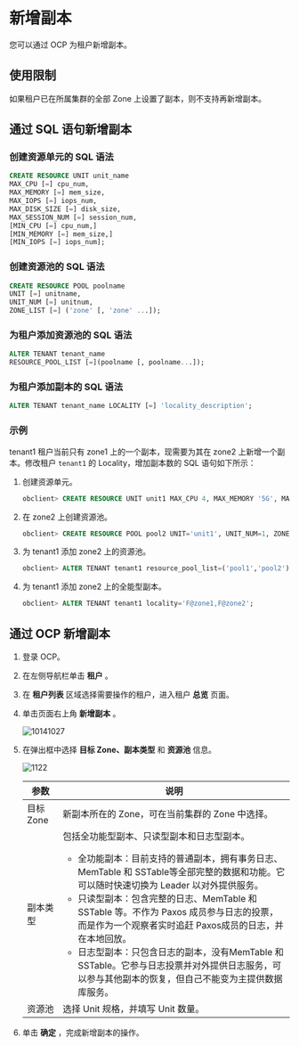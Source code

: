 # 新增副本

您可以通过 OCP 为租户新增副本。

## 使用限制

如果租户已在所属集群的全部 Zone 上设置了副本，则不支持再新增副本。

## 通过 SQL 语句新增副本

### 创建资源单元的 SQL 语法

```sql
CREATE RESOURCE UNIT unit_name 
MAX_CPU [=] cpu_num, 
MAX_MEMORY [=] mem_size, 
MAX_IOPS [=] iops_num, 
MAX_DISK_SIZE [=] disk_size, 
MAX_SESSION_NUM [=] session_num, 
[MIN_CPU [=] cpu_num,]
[MIN_MEMORY [=] mem_size,] 
[MIN_IOPS [=] iops_num];
```

### 创建资源池的 SQL 语法

```sql
CREATE RESOURCE POOL poolname 
UNIT [=] unitname, 
UNIT_NUM [=] unitnum, 
ZONE_LIST [=] ('zone' [, 'zone' ...]);
```

### 为租户添加资源池的 SQL 语法

```sql
ALTER TENANT tenant_name
RESOURCE_POOL_LIST [=](poolname [, poolname...]);
```

### 为租户添加副本的 SQL 语法

```sql
ALTER TENANT tenant_name LOCALITY [=] 'locality_description';
```

### 示例

tenant1 租户当前只有 zone1 上的一个副本，现需要为其在 zone2 上新增一个副本。修改租户 `tenant1` 的 Locality，增加副本数的 SQL 语句如下所示：

1. 创建资源单元。

   ```sql
   obclient> CREATE RESOURCE UNIT unit1 MAX_CPU 4, MAX_MEMORY '5G', MAX_IOPS 128,MAX_DISK_SIZE '10G', MAX_SESSION_NUM 64, MIN_CPU=4, MIN_MEMORY= '5G', MIN_IOPS=128;
   ```

2. 在 zone2 上创建资源池。

   ```sql
   obclient> CREATE RESOURCE POOL pool2 UNIT='unit1', UNIT_NUM=1, ZONE_LIST=('zone2');
   ```

3. 为 tenant1 添加 zone2 上的资源池。

   ```sql
   obclient> ALTER TENANT tenant1 resource_pool_list=('pool1','pool2');
   ```

4. 为 tenant1 添加 zone2 上的全能型副本。

   ```sql
   obclient> ALTER TENANT tenant1 locality='F@zone1,F@zone2';
   ```

## 通过 OCP 新增副本

1. 登录 OCP。

2. 在左侧导航栏单击 **租户** 。

3. 在 **租户列表** 区域选择需要操作的租户，进入租户 **总览** 页面。

4. 单击页面右上角 **新增副本** 。

   ![10141027](https://help-static-aliyun-doc.aliyuncs.com/assets/img/zh-CN/6948524361/p338601.png)

5. 在弹出框中选择 **目标 Zone、副本类型** 和 **资源池** 信息。

   ![1122](https://help-static-aliyun-doc.aliyuncs.com/assets/img/zh-CN/2095987361/p355770.png)

   |   参数    |    说明     |
   |---------|-----------------------------------------------------------------------------------------------------------------------------------------------------------------------------------------------------------------------------------------------------------------------------------------------------------------------------------------------------------------------------------------------------------------------------------|
   | 目标 Zone | 新副本所在的 Zone，可在当前集群的 Zone 中选择。               |
   | 副本类型    | 包括全功能型副本、只读型副本和日志型副本。 <ul><li>全功能副本：目前支持的普通副本，拥有事务日志、MemTable 和  SSTable等全部完整的数据和功能。它可以随时快速切换为 Leader 以对外提供服务。</li> <li>只读型副本：包含完整的日志、MemTable 和 SSTable 等。不作为 Paxos 成员参与日志的投票，而是作为一个观察者实时追赶 Paxos成员的日志，并在本地回放。 </li>  <li>日志型副本：只包含日志的副本，没有MemTable 和 SSTable。它参与日志投票并对外提供日志服务，可以参与其他副本的恢复，但自己不能变为主提供数据库服务。</li></ul>    |
   | 资源池     | 选择 Unit 规格，并填写 Unit 数量。    |

6. 单击 **确定** ，完成新增副本的操作。
